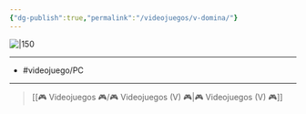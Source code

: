 ```yaml
---
{"dg-publish":true,"permalink":"/videojuegos/v-domina/"}
---
```



![|150](https://images.igdb.com/igdb/image/upload/t_cover_big/co1w4a.jpg)

---

- #videojuego/PC 

---

> [[🎮 Videojuegos 🎮/🎮 Videojuegos (V) 🎮\|🎮 Videojuegos (V) 🎮]]